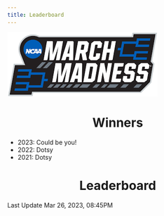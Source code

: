 ```yaml
---
title: Leaderboard
---
```


<link href="/rmarkdown-libs/tabwid/tabwid.css" rel="stylesheet" />

<style type="text/css">
h1 {
  text-align: center;
}
</style>

![march madness logo](march_madness_logo.png)

# Winners

-   2023: Could be you!
-   2022: Dotsy
-   2021: Dotsy

# Leaderboard

Last Update Mar 26, 2023, 08:45PM

<template id="07275a1c-7e31-4084-931b-7fd714d3e3e8"><style>
.tabwid table{
  border-spacing:0px !important;
  border-collapse:collapse;
  line-height:1;
  margin-left:auto;
  margin-right:auto;
  border-width: 0;
  display: table;
  margin-top: 1.275em;
  margin-bottom: 1.275em;
  border-color: transparent;
}
.tabwid_left table{
  margin-left:0;
}
.tabwid_right table{
  margin-right:0;
}
.tabwid td {
    padding: 0;
}
.tabwid a {
  text-decoration: none;
}
.tabwid thead {
    background-color: transparent;
}
.tabwid tfoot {
    background-color: transparent;
}
.tabwid table tr {
background-color: transparent;
}
</style><div class="tabwid"><style>.cl-ad4b9a14{}.cl-ad4396e8{font-family:'Helvetica';font-size:11pt;font-weight:bold;font-style:normal;text-decoration:none;color:rgba(0, 0, 0, 1.00);background-color:transparent;}.cl-ad4396fc{font-family:'Helvetica';font-size:11pt;font-weight:normal;font-style:normal;text-decoration:none;color:rgba(0, 0, 0, 1.00);background-color:transparent;}.cl-ad43ad2c{margin:0;text-align:center;border-bottom: 0 solid rgba(0, 0, 0, 1.00);border-top: 0 solid rgba(0, 0, 0, 1.00);border-left: 0 solid rgba(0, 0, 0, 1.00);border-right: 0 solid rgba(0, 0, 0, 1.00);padding-bottom:5pt;padding-top:5pt;padding-left:5pt;padding-right:5pt;line-height: 1;background-color:transparent;}.cl-ad43f3f4{width:126.3pt;background-color:transparent;vertical-align: middle;border-bottom: 0 solid rgba(0, 0, 0, 1.00);border-top: 0 solid rgba(0, 0, 0, 1.00);border-left: 0 solid rgba(0, 0, 0, 1.00);border-right: 0 solid rgba(0, 0, 0, 1.00);margin-bottom:0;margin-top:0;margin-left:0;margin-right:0;}.cl-ad43f3fe{width:70.1pt;background-color:transparent;vertical-align: middle;border-bottom: 0 solid rgba(0, 0, 0, 1.00);border-top: 0 solid rgba(0, 0, 0, 1.00);border-left: 0 solid rgba(0, 0, 0, 1.00);border-right: 0 solid rgba(0, 0, 0, 1.00);margin-bottom:0;margin-top:0;margin-left:0;margin-right:0;}.cl-ad43f3ff{width:114.7pt;background-color:transparent;vertical-align: middle;border-bottom: 0 solid rgba(0, 0, 0, 1.00);border-top: 0 solid rgba(0, 0, 0, 1.00);border-left: 0 solid rgba(0, 0, 0, 1.00);border-right: 0 solid rgba(0, 0, 0, 1.00);margin-bottom:0;margin-top:0;margin-left:0;margin-right:0;}.cl-ad43f408{width:51.1pt;background-color:transparent;vertical-align: middle;border-bottom: 0 solid rgba(0, 0, 0, 1.00);border-top: 0 solid rgba(0, 0, 0, 1.00);border-left: 0 solid rgba(0, 0, 0, 1.00);border-right: 0 solid rgba(0, 0, 0, 1.00);margin-bottom:0;margin-top:0;margin-left:0;margin-right:0;}.cl-ad43f409{width:47.4pt;background-color:transparent;vertical-align: middle;border-bottom: 0 solid rgba(0, 0, 0, 1.00);border-top: 0 solid rgba(0, 0, 0, 1.00);border-left: 0 solid rgba(0, 0, 0, 1.00);border-right: 0 solid rgba(0, 0, 0, 1.00);margin-bottom:0;margin-top:0;margin-left:0;margin-right:0;}.cl-ad43f40a{width:126.3pt;background-color:transparent;vertical-align: middle;border-bottom: 0 solid rgba(0, 0, 0, 1.00);border-top: 0 solid rgba(0, 0, 0, 1.00);border-left: 0 solid rgba(0, 0, 0, 1.00);border-right: 0 solid rgba(0, 0, 0, 1.00);margin-bottom:0;margin-top:0;margin-left:0;margin-right:0;}.cl-ad43f412{width:114.7pt;background-color:transparent;vertical-align: middle;border-bottom: 0 solid rgba(0, 0, 0, 1.00);border-top: 0 solid rgba(0, 0, 0, 1.00);border-left: 0 solid rgba(0, 0, 0, 1.00);border-right: 0 solid rgba(0, 0, 0, 1.00);margin-bottom:0;margin-top:0;margin-left:0;margin-right:0;}.cl-ad43f413{width:70.1pt;background-color:transparent;vertical-align: middle;border-bottom: 0 solid rgba(0, 0, 0, 1.00);border-top: 0 solid rgba(0, 0, 0, 1.00);border-left: 0 solid rgba(0, 0, 0, 1.00);border-right: 0 solid rgba(0, 0, 0, 1.00);margin-bottom:0;margin-top:0;margin-left:0;margin-right:0;}.cl-ad43f414{width:51.1pt;background-color:transparent;vertical-align: middle;border-bottom: 0 solid rgba(0, 0, 0, 1.00);border-top: 0 solid rgba(0, 0, 0, 1.00);border-left: 0 solid rgba(0, 0, 0, 1.00);border-right: 0 solid rgba(0, 0, 0, 1.00);margin-bottom:0;margin-top:0;margin-left:0;margin-right:0;}.cl-ad43f41c{width:47.4pt;background-color:transparent;vertical-align: middle;border-bottom: 0 solid rgba(0, 0, 0, 1.00);border-top: 0 solid rgba(0, 0, 0, 1.00);border-left: 0 solid rgba(0, 0, 0, 1.00);border-right: 0 solid rgba(0, 0, 0, 1.00);margin-bottom:0;margin-top:0;margin-left:0;margin-right:0;}.cl-ad43f41d{width:47.4pt;background-color:transparent;vertical-align: middle;border-bottom: 0 solid rgba(0, 0, 0, 1.00);border-top: 0 solid rgba(0, 0, 0, 1.00);border-left: 0 solid rgba(0, 0, 0, 1.00);border-right: 0 solid rgba(0, 0, 0, 1.00);margin-bottom:0;margin-top:0;margin-left:0;margin-right:0;}.cl-ad43f41e{width:126.3pt;background-color:transparent;vertical-align: middle;border-bottom: 0 solid rgba(0, 0, 0, 1.00);border-top: 0 solid rgba(0, 0, 0, 1.00);border-left: 0 solid rgba(0, 0, 0, 1.00);border-right: 0 solid rgba(0, 0, 0, 1.00);margin-bottom:0;margin-top:0;margin-left:0;margin-right:0;}.cl-ad43f41f{width:114.7pt;background-color:transparent;vertical-align: middle;border-bottom: 0 solid rgba(0, 0, 0, 1.00);border-top: 0 solid rgba(0, 0, 0, 1.00);border-left: 0 solid rgba(0, 0, 0, 1.00);border-right: 0 solid rgba(0, 0, 0, 1.00);margin-bottom:0;margin-top:0;margin-left:0;margin-right:0;}.cl-ad43f426{width:70.1pt;background-color:transparent;vertical-align: middle;border-bottom: 0 solid rgba(0, 0, 0, 1.00);border-top: 0 solid rgba(0, 0, 0, 1.00);border-left: 0 solid rgba(0, 0, 0, 1.00);border-right: 0 solid rgba(0, 0, 0, 1.00);margin-bottom:0;margin-top:0;margin-left:0;margin-right:0;}.cl-ad43f427{width:51.1pt;background-color:transparent;vertical-align: middle;border-bottom: 0 solid rgba(0, 0, 0, 1.00);border-top: 0 solid rgba(0, 0, 0, 1.00);border-left: 0 solid rgba(0, 0, 0, 1.00);border-right: 0 solid rgba(0, 0, 0, 1.00);margin-bottom:0;margin-top:0;margin-left:0;margin-right:0;}.cl-ad43f430{width:70.1pt;background-color:transparent;vertical-align: middle;border-bottom: 0 solid rgba(0, 0, 0, 1.00);border-top: 0 solid rgba(0, 0, 0, 1.00);border-left: 0 solid rgba(0, 0, 0, 1.00);border-right: 0 solid rgba(0, 0, 0, 1.00);margin-bottom:0;margin-top:0;margin-left:0;margin-right:0;}.cl-ad43f431{width:47.4pt;background-color:transparent;vertical-align: middle;border-bottom: 0 solid rgba(0, 0, 0, 1.00);border-top: 0 solid rgba(0, 0, 0, 1.00);border-left: 0 solid rgba(0, 0, 0, 1.00);border-right: 0 solid rgba(0, 0, 0, 1.00);margin-bottom:0;margin-top:0;margin-left:0;margin-right:0;}.cl-ad43f43a{width:126.3pt;background-color:transparent;vertical-align: middle;border-bottom: 0 solid rgba(0, 0, 0, 1.00);border-top: 0 solid rgba(0, 0, 0, 1.00);border-left: 0 solid rgba(0, 0, 0, 1.00);border-right: 0 solid rgba(0, 0, 0, 1.00);margin-bottom:0;margin-top:0;margin-left:0;margin-right:0;}.cl-ad43f43b{width:114.7pt;background-color:transparent;vertical-align: middle;border-bottom: 0 solid rgba(0, 0, 0, 1.00);border-top: 0 solid rgba(0, 0, 0, 1.00);border-left: 0 solid rgba(0, 0, 0, 1.00);border-right: 0 solid rgba(0, 0, 0, 1.00);margin-bottom:0;margin-top:0;margin-left:0;margin-right:0;}.cl-ad43f444{width:51.1pt;background-color:transparent;vertical-align: middle;border-bottom: 0 solid rgba(0, 0, 0, 1.00);border-top: 0 solid rgba(0, 0, 0, 1.00);border-left: 0 solid rgba(0, 0, 0, 1.00);border-right: 0 solid rgba(0, 0, 0, 1.00);margin-bottom:0;margin-top:0;margin-left:0;margin-right:0;}.cl-ad43f445{width:51.1pt;background-color:transparent;vertical-align: middle;border-bottom: 0 solid rgba(0, 0, 0, 1.00);border-top: 0 solid rgba(0, 0, 0, 1.00);border-left: 0 solid rgba(0, 0, 0, 1.00);border-right: 0 solid rgba(0, 0, 0, 1.00);margin-bottom:0;margin-top:0;margin-left:0;margin-right:0;}.cl-ad43f446{width:70.1pt;background-color:transparent;vertical-align: middle;border-bottom: 0 solid rgba(0, 0, 0, 1.00);border-top: 0 solid rgba(0, 0, 0, 1.00);border-left: 0 solid rgba(0, 0, 0, 1.00);border-right: 0 solid rgba(0, 0, 0, 1.00);margin-bottom:0;margin-top:0;margin-left:0;margin-right:0;}.cl-ad43f44e{width:126.3pt;background-color:transparent;vertical-align: middle;border-bottom: 0 solid rgba(0, 0, 0, 1.00);border-top: 0 solid rgba(0, 0, 0, 1.00);border-left: 0 solid rgba(0, 0, 0, 1.00);border-right: 0 solid rgba(0, 0, 0, 1.00);margin-bottom:0;margin-top:0;margin-left:0;margin-right:0;}.cl-ad43f44f{width:114.7pt;background-color:transparent;vertical-align: middle;border-bottom: 0 solid rgba(0, 0, 0, 1.00);border-top: 0 solid rgba(0, 0, 0, 1.00);border-left: 0 solid rgba(0, 0, 0, 1.00);border-right: 0 solid rgba(0, 0, 0, 1.00);margin-bottom:0;margin-top:0;margin-left:0;margin-right:0;}.cl-ad43f450{width:47.4pt;background-color:transparent;vertical-align: middle;border-bottom: 0 solid rgba(0, 0, 0, 1.00);border-top: 0 solid rgba(0, 0, 0, 1.00);border-left: 0 solid rgba(0, 0, 0, 1.00);border-right: 0 solid rgba(0, 0, 0, 1.00);margin-bottom:0;margin-top:0;margin-left:0;margin-right:0;}.cl-ad43f451{width:47.4pt;background-color:transparent;vertical-align: middle;border-bottom: 0 solid rgba(0, 0, 0, 1.00);border-top: 0 solid rgba(0, 0, 0, 1.00);border-left: 0 solid rgba(0, 0, 0, 1.00);border-right: 0 solid rgba(0, 0, 0, 1.00);margin-bottom:0;margin-top:0;margin-left:0;margin-right:0;}.cl-ad43f452{width:114.7pt;background-color:transparent;vertical-align: middle;border-bottom: 0 solid rgba(0, 0, 0, 1.00);border-top: 0 solid rgba(0, 0, 0, 1.00);border-left: 0 solid rgba(0, 0, 0, 1.00);border-right: 0 solid rgba(0, 0, 0, 1.00);margin-bottom:0;margin-top:0;margin-left:0;margin-right:0;}.cl-ad43f458{width:70.1pt;background-color:transparent;vertical-align: middle;border-bottom: 0 solid rgba(0, 0, 0, 1.00);border-top: 0 solid rgba(0, 0, 0, 1.00);border-left: 0 solid rgba(0, 0, 0, 1.00);border-right: 0 solid rgba(0, 0, 0, 1.00);margin-bottom:0;margin-top:0;margin-left:0;margin-right:0;}.cl-ad43f459{width:51.1pt;background-color:transparent;vertical-align: middle;border-bottom: 0 solid rgba(0, 0, 0, 1.00);border-top: 0 solid rgba(0, 0, 0, 1.00);border-left: 0 solid rgba(0, 0, 0, 1.00);border-right: 0 solid rgba(0, 0, 0, 1.00);margin-bottom:0;margin-top:0;margin-left:0;margin-right:0;}.cl-ad43f45a{width:126.3pt;background-color:transparent;vertical-align: middle;border-bottom: 0 solid rgba(0, 0, 0, 1.00);border-top: 0 solid rgba(0, 0, 0, 1.00);border-left: 0 solid rgba(0, 0, 0, 1.00);border-right: 0 solid rgba(0, 0, 0, 1.00);margin-bottom:0;margin-top:0;margin-left:0;margin-right:0;}.cl-ad43f462{width:126.3pt;background-color:transparent;vertical-align: middle;border-bottom: 0 solid rgba(0, 0, 0, 1.00);border-top: 0 solid rgba(0, 0, 0, 1.00);border-left: 0 solid rgba(0, 0, 0, 1.00);border-right: 0 solid rgba(0, 0, 0, 1.00);margin-bottom:0;margin-top:0;margin-left:0;margin-right:0;}.cl-ad43f463{width:51.1pt;background-color:transparent;vertical-align: middle;border-bottom: 0 solid rgba(0, 0, 0, 1.00);border-top: 0 solid rgba(0, 0, 0, 1.00);border-left: 0 solid rgba(0, 0, 0, 1.00);border-right: 0 solid rgba(0, 0, 0, 1.00);margin-bottom:0;margin-top:0;margin-left:0;margin-right:0;}.cl-ad43f464{width:114.7pt;background-color:transparent;vertical-align: middle;border-bottom: 0 solid rgba(0, 0, 0, 1.00);border-top: 0 solid rgba(0, 0, 0, 1.00);border-left: 0 solid rgba(0, 0, 0, 1.00);border-right: 0 solid rgba(0, 0, 0, 1.00);margin-bottom:0;margin-top:0;margin-left:0;margin-right:0;}.cl-ad43f46c{width:70.1pt;background-color:transparent;vertical-align: middle;border-bottom: 0 solid rgba(0, 0, 0, 1.00);border-top: 0 solid rgba(0, 0, 0, 1.00);border-left: 0 solid rgba(0, 0, 0, 1.00);border-right: 0 solid rgba(0, 0, 0, 1.00);margin-bottom:0;margin-top:0;margin-left:0;margin-right:0;}.cl-ad43f46d{width:47.4pt;background-color:transparent;vertical-align: middle;border-bottom: 0 solid rgba(0, 0, 0, 1.00);border-top: 0 solid rgba(0, 0, 0, 1.00);border-left: 0 solid rgba(0, 0, 0, 1.00);border-right: 0 solid rgba(0, 0, 0, 1.00);margin-bottom:0;margin-top:0;margin-left:0;margin-right:0;}.cl-ad43f476{width:114.7pt;background-color:transparent;vertical-align: middle;border-bottom: 0 solid rgba(0, 0, 0, 1.00);border-top: 0 solid rgba(0, 0, 0, 1.00);border-left: 0 solid rgba(0, 0, 0, 1.00);border-right: 0 solid rgba(0, 0, 0, 1.00);margin-bottom:0;margin-top:0;margin-left:0;margin-right:0;}.cl-ad43f477{width:126.3pt;background-color:transparent;vertical-align: middle;border-bottom: 0 solid rgba(0, 0, 0, 1.00);border-top: 0 solid rgba(0, 0, 0, 1.00);border-left: 0 solid rgba(0, 0, 0, 1.00);border-right: 0 solid rgba(0, 0, 0, 1.00);margin-bottom:0;margin-top:0;margin-left:0;margin-right:0;}.cl-ad43f478{width:47.4pt;background-color:transparent;vertical-align: middle;border-bottom: 0 solid rgba(0, 0, 0, 1.00);border-top: 0 solid rgba(0, 0, 0, 1.00);border-left: 0 solid rgba(0, 0, 0, 1.00);border-right: 0 solid rgba(0, 0, 0, 1.00);margin-bottom:0;margin-top:0;margin-left:0;margin-right:0;}.cl-ad43f480{width:70.1pt;background-color:transparent;vertical-align: middle;border-bottom: 0 solid rgba(0, 0, 0, 1.00);border-top: 0 solid rgba(0, 0, 0, 1.00);border-left: 0 solid rgba(0, 0, 0, 1.00);border-right: 0 solid rgba(0, 0, 0, 1.00);margin-bottom:0;margin-top:0;margin-left:0;margin-right:0;}.cl-ad43f481{width:51.1pt;background-color:transparent;vertical-align: middle;border-bottom: 0 solid rgba(0, 0, 0, 1.00);border-top: 0 solid rgba(0, 0, 0, 1.00);border-left: 0 solid rgba(0, 0, 0, 1.00);border-right: 0 solid rgba(0, 0, 0, 1.00);margin-bottom:0;margin-top:0;margin-left:0;margin-right:0;}.cl-ad43f48a{width:126.3pt;background-color:transparent;vertical-align: middle;border-bottom: 2pt solid rgba(102, 102, 102, 1.00);border-top: 0 solid rgba(0, 0, 0, 1.00);border-left: 0 solid rgba(0, 0, 0, 1.00);border-right: 0 solid rgba(0, 0, 0, 1.00);margin-bottom:0;margin-top:0;margin-left:0;margin-right:0;}.cl-ad43f48b{width:70.1pt;background-color:transparent;vertical-align: middle;border-bottom: 2pt solid rgba(102, 102, 102, 1.00);border-top: 0 solid rgba(0, 0, 0, 1.00);border-left: 0 solid rgba(0, 0, 0, 1.00);border-right: 0 solid rgba(0, 0, 0, 1.00);margin-bottom:0;margin-top:0;margin-left:0;margin-right:0;}.cl-ad43f48c{width:114.7pt;background-color:transparent;vertical-align: middle;border-bottom: 2pt solid rgba(102, 102, 102, 1.00);border-top: 0 solid rgba(0, 0, 0, 1.00);border-left: 0 solid rgba(0, 0, 0, 1.00);border-right: 0 solid rgba(0, 0, 0, 1.00);margin-bottom:0;margin-top:0;margin-left:0;margin-right:0;}.cl-ad43f494{width:51.1pt;background-color:transparent;vertical-align: middle;border-bottom: 2pt solid rgba(102, 102, 102, 1.00);border-top: 0 solid rgba(0, 0, 0, 1.00);border-left: 0 solid rgba(0, 0, 0, 1.00);border-right: 0 solid rgba(0, 0, 0, 1.00);margin-bottom:0;margin-top:0;margin-left:0;margin-right:0;}.cl-ad43f495{width:47.4pt;background-color:transparent;vertical-align: middle;border-bottom: 2pt solid rgba(102, 102, 102, 1.00);border-top: 0 solid rgba(0, 0, 0, 1.00);border-left: 0 solid rgba(0, 0, 0, 1.00);border-right: 0 solid rgba(0, 0, 0, 1.00);margin-bottom:0;margin-top:0;margin-left:0;margin-right:0;}.cl-ad43f496{width:126.3pt;background-color:transparent;vertical-align: middle;border-bottom: 0 solid rgba(0, 0, 0, 1.00);border-top: 0 solid rgba(0, 0, 0, 1.00);border-left: 0 solid rgba(0, 0, 0, 1.00);border-right: 0 solid rgba(0, 0, 0, 1.00);margin-bottom:0;margin-top:0;margin-left:0;margin-right:0;}.cl-ad43f49e{width:70.1pt;background-color:transparent;vertical-align: middle;border-bottom: 0 solid rgba(0, 0, 0, 1.00);border-top: 0 solid rgba(0, 0, 0, 1.00);border-left: 0 solid rgba(0, 0, 0, 1.00);border-right: 0 solid rgba(0, 0, 0, 1.00);margin-bottom:0;margin-top:0;margin-left:0;margin-right:0;}.cl-ad43f49f{width:114.7pt;background-color:transparent;vertical-align: middle;border-bottom: 0 solid rgba(0, 0, 0, 1.00);border-top: 0 solid rgba(0, 0, 0, 1.00);border-left: 0 solid rgba(0, 0, 0, 1.00);border-right: 0 solid rgba(0, 0, 0, 1.00);margin-bottom:0;margin-top:0;margin-left:0;margin-right:0;}.cl-ad43f4a8{width:51.1pt;background-color:transparent;vertical-align: middle;border-bottom: 0 solid rgba(0, 0, 0, 1.00);border-top: 0 solid rgba(0, 0, 0, 1.00);border-left: 0 solid rgba(0, 0, 0, 1.00);border-right: 0 solid rgba(0, 0, 0, 1.00);margin-bottom:0;margin-top:0;margin-left:0;margin-right:0;}.cl-ad43f4a9{width:47.4pt;background-color:transparent;vertical-align: middle;border-bottom: 0 solid rgba(0, 0, 0, 1.00);border-top: 0 solid rgba(0, 0, 0, 1.00);border-left: 0 solid rgba(0, 0, 0, 1.00);border-right: 0 solid rgba(0, 0, 0, 1.00);margin-bottom:0;margin-top:0;margin-left:0;margin-right:0;}.cl-ad43f4aa{width:114.7pt;background-color:transparent;vertical-align: middle;border-bottom: 0 solid rgba(0, 0, 0, 1.00);border-top: 0 solid rgba(0, 0, 0, 1.00);border-left: 0 solid rgba(0, 0, 0, 1.00);border-right: 0 solid rgba(0, 0, 0, 1.00);margin-bottom:0;margin-top:0;margin-left:0;margin-right:0;}.cl-ad43f4ab{width:70.1pt;background-color:transparent;vertical-align: middle;border-bottom: 0 solid rgba(0, 0, 0, 1.00);border-top: 0 solid rgba(0, 0, 0, 1.00);border-left: 0 solid rgba(0, 0, 0, 1.00);border-right: 0 solid rgba(0, 0, 0, 1.00);margin-bottom:0;margin-top:0;margin-left:0;margin-right:0;}.cl-ad43f4b2{width:47.4pt;background-color:transparent;vertical-align: middle;border-bottom: 0 solid rgba(0, 0, 0, 1.00);border-top: 0 solid rgba(0, 0, 0, 1.00);border-left: 0 solid rgba(0, 0, 0, 1.00);border-right: 0 solid rgba(0, 0, 0, 1.00);margin-bottom:0;margin-top:0;margin-left:0;margin-right:0;}.cl-ad43f4b3{width:126.3pt;background-color:transparent;vertical-align: middle;border-bottom: 0 solid rgba(0, 0, 0, 1.00);border-top: 0 solid rgba(0, 0, 0, 1.00);border-left: 0 solid rgba(0, 0, 0, 1.00);border-right: 0 solid rgba(0, 0, 0, 1.00);margin-bottom:0;margin-top:0;margin-left:0;margin-right:0;}.cl-ad43f4b4{width:51.1pt;background-color:transparent;vertical-align: middle;border-bottom: 0 solid rgba(0, 0, 0, 1.00);border-top: 0 solid rgba(0, 0, 0, 1.00);border-left: 0 solid rgba(0, 0, 0, 1.00);border-right: 0 solid rgba(0, 0, 0, 1.00);margin-bottom:0;margin-top:0;margin-left:0;margin-right:0;}.cl-ad43f4bc{width:51.1pt;background-color:transparent;vertical-align: middle;border-bottom: 0 solid rgba(0, 0, 0, 1.00);border-top: 0 solid rgba(0, 0, 0, 1.00);border-left: 0 solid rgba(0, 0, 0, 1.00);border-right: 0 solid rgba(0, 0, 0, 1.00);margin-bottom:0;margin-top:0;margin-left:0;margin-right:0;}.cl-ad43f4bd{width:126.3pt;background-color:transparent;vertical-align: middle;border-bottom: 0 solid rgba(0, 0, 0, 1.00);border-top: 0 solid rgba(0, 0, 0, 1.00);border-left: 0 solid rgba(0, 0, 0, 1.00);border-right: 0 solid rgba(0, 0, 0, 1.00);margin-bottom:0;margin-top:0;margin-left:0;margin-right:0;}.cl-ad43f4be{width:70.1pt;background-color:transparent;vertical-align: middle;border-bottom: 0 solid rgba(0, 0, 0, 1.00);border-top: 0 solid rgba(0, 0, 0, 1.00);border-left: 0 solid rgba(0, 0, 0, 1.00);border-right: 0 solid rgba(0, 0, 0, 1.00);margin-bottom:0;margin-top:0;margin-left:0;margin-right:0;}.cl-ad43f4c6{width:47.4pt;background-color:transparent;vertical-align: middle;border-bottom: 0 solid rgba(0, 0, 0, 1.00);border-top: 0 solid rgba(0, 0, 0, 1.00);border-left: 0 solid rgba(0, 0, 0, 1.00);border-right: 0 solid rgba(0, 0, 0, 1.00);margin-bottom:0;margin-top:0;margin-left:0;margin-right:0;}.cl-ad43f4c7{width:114.7pt;background-color:transparent;vertical-align: middle;border-bottom: 0 solid rgba(0, 0, 0, 1.00);border-top: 0 solid rgba(0, 0, 0, 1.00);border-left: 0 solid rgba(0, 0, 0, 1.00);border-right: 0 solid rgba(0, 0, 0, 1.00);margin-bottom:0;margin-top:0;margin-left:0;margin-right:0;}.cl-ad43f4c8{width:51.1pt;background-color:transparent;vertical-align: middle;border-bottom: 2pt solid rgba(102, 102, 102, 1.00);border-top: 2pt solid rgba(102, 102, 102, 1.00);border-left: 0 solid rgba(0, 0, 0, 1.00);border-right: 0 solid rgba(0, 0, 0, 1.00);margin-bottom:0;margin-top:0;margin-left:0;margin-right:0;}.cl-ad43f4d0{width:114.7pt;background-color:transparent;vertical-align: middle;border-bottom: 2pt solid rgba(102, 102, 102, 1.00);border-top: 2pt solid rgba(102, 102, 102, 1.00);border-left: 0 solid rgba(0, 0, 0, 1.00);border-right: 0 solid rgba(0, 0, 0, 1.00);margin-bottom:0;margin-top:0;margin-left:0;margin-right:0;}.cl-ad43f4d1{width:70.1pt;background-color:transparent;vertical-align: middle;border-bottom: 2pt solid rgba(102, 102, 102, 1.00);border-top: 2pt solid rgba(102, 102, 102, 1.00);border-left: 0 solid rgba(0, 0, 0, 1.00);border-right: 0 solid rgba(0, 0, 0, 1.00);margin-bottom:0;margin-top:0;margin-left:0;margin-right:0;}.cl-ad43f4d2{width:126.3pt;background-color:transparent;vertical-align: middle;border-bottom: 2pt solid rgba(102, 102, 102, 1.00);border-top: 2pt solid rgba(102, 102, 102, 1.00);border-left: 0 solid rgba(0, 0, 0, 1.00);border-right: 0 solid rgba(0, 0, 0, 1.00);margin-bottom:0;margin-top:0;margin-left:0;margin-right:0;}.cl-ad43f4d3{width:47.4pt;background-color:transparent;vertical-align: middle;border-bottom: 2pt solid rgba(102, 102, 102, 1.00);border-top: 2pt solid rgba(102, 102, 102, 1.00);border-left: 0 solid rgba(0, 0, 0, 1.00);border-right: 0 solid rgba(0, 0, 0, 1.00);margin-bottom:0;margin-top:0;margin-left:0;margin-right:0;}</style><table class='cl-ad4b9a14'>
<thead><tr style="overflow-wrap:break-word;"><td class="cl-ad43f4d3"><p class="cl-ad43ad2c"><span class="cl-ad4396e8">Rank</span></p></td><td class="cl-ad43f4d1"><p class="cl-ad43ad2c"><span class="cl-ad4396e8">Player</span></p></td><td class="cl-ad43f4d0"><p class="cl-ad43ad2c"><span class="cl-ad4396e8">Teams Remaining</span></p></td><td class="cl-ad43f4c8"><p class="cl-ad43ad2c"><span class="cl-ad4396e8">Score</span></p></td><td class="cl-ad43f4d2"><p class="cl-ad43ad2c"><span class="cl-ad4396e8">Best Possible Score</span></p></td></tr></thead><tbody><tr style="overflow-wrap:break-word;"><td class="cl-ad43f409"><p class="cl-ad43ad2c"><span class="cl-ad4396fc">1</span></p></td><td class="cl-ad43f3fe"><p class="cl-ad43ad2c"><span class="cl-ad4396fc">Duff</span></p></td><td class="cl-ad43f3ff"><p class="cl-ad43ad2c"><span class="cl-ad4396fc">0</span></p></td><td class="cl-ad43f408"><p class="cl-ad43ad2c"><span class="cl-ad4396fc">48</span></p></td><td class="cl-ad43f3f4"><p class="cl-ad43ad2c"><span class="cl-ad4396fc">48</span></p></td></tr><tr style="overflow-wrap:break-word;"><td class="cl-ad43f46d"><p class="cl-ad43ad2c"><span class="cl-ad4396fc">2</span></p></td><td class="cl-ad43f46c"><p class="cl-ad43ad2c"><span class="cl-ad4396fc">Maddie</span></p></td><td class="cl-ad43f464"><p class="cl-ad43ad2c"><span class="cl-ad4396fc">1</span></p></td><td class="cl-ad43f463"><p class="cl-ad43ad2c"><span class="cl-ad4396fc">40</span></p></td><td class="cl-ad43f462"><p class="cl-ad43ad2c"><span class="cl-ad4396fc">58</span></p></td></tr><tr style="overflow-wrap:break-word;"><td class="cl-ad43f4a9"><p class="cl-ad43ad2c"><span class="cl-ad4396fc">3</span></p></td><td class="cl-ad43f49e"><p class="cl-ad43ad2c"><span class="cl-ad4396fc">Colameco</span></p></td><td class="cl-ad43f49f"><p class="cl-ad43ad2c"><span class="cl-ad4396fc">1</span></p></td><td class="cl-ad43f4a8"><p class="cl-ad43ad2c"><span class="cl-ad4396fc">39</span></p></td><td class="cl-ad43f496"><p class="cl-ad43ad2c"><span class="cl-ad4396fc">47</span></p></td></tr><tr style="overflow-wrap:break-word;"><td class="cl-ad43f450"><p class="cl-ad43ad2c"><span class="cl-ad4396fc">4</span></p></td><td class="cl-ad43f446"><p class="cl-ad43ad2c"><span class="cl-ad4396fc">Wilent</span></p></td><td class="cl-ad43f44f"><p class="cl-ad43ad2c"><span class="cl-ad4396fc">1</span></p></td><td class="cl-ad43f445"><p class="cl-ad43ad2c"><span class="cl-ad4396fc">37</span></p></td><td class="cl-ad43f44e"><p class="cl-ad43ad2c"><span class="cl-ad4396fc">47</span></p></td></tr><tr style="overflow-wrap:break-word;"><td class="cl-ad43f4b2"><p class="cl-ad43ad2c"><span class="cl-ad4396fc">5</span></p></td><td class="cl-ad43f4ab"><p class="cl-ad43ad2c"><span class="cl-ad4396fc">Ry Guy</span></p></td><td class="cl-ad43f4aa"><p class="cl-ad43ad2c"><span class="cl-ad4396fc">1</span></p></td><td class="cl-ad43f4b4"><p class="cl-ad43ad2c"><span class="cl-ad4396fc">36</span></p></td><td class="cl-ad43f4b3"><p class="cl-ad43ad2c"><span class="cl-ad4396fc">46</span></p></td></tr><tr style="overflow-wrap:break-word;"><td class="cl-ad43f450"><p class="cl-ad43ad2c"><span class="cl-ad4396fc">5</span></p></td><td class="cl-ad43f446"><p class="cl-ad43ad2c"><span class="cl-ad4396fc">Rene</span></p></td><td class="cl-ad43f44f"><p class="cl-ad43ad2c"><span class="cl-ad4396fc">1</span></p></td><td class="cl-ad43f445"><p class="cl-ad43ad2c"><span class="cl-ad4396fc">36</span></p></td><td class="cl-ad43f44e"><p class="cl-ad43ad2c"><span class="cl-ad4396fc">44</span></p></td></tr><tr style="overflow-wrap:break-word;"><td class="cl-ad43f450"><p class="cl-ad43ad2c"><span class="cl-ad4396fc">5</span></p></td><td class="cl-ad43f446"><p class="cl-ad43ad2c"><span class="cl-ad4396fc">Mike</span></p></td><td class="cl-ad43f44f"><p class="cl-ad43ad2c"><span class="cl-ad4396fc">0</span></p></td><td class="cl-ad43f445"><p class="cl-ad43ad2c"><span class="cl-ad4396fc">36</span></p></td><td class="cl-ad43f44e"><p class="cl-ad43ad2c"><span class="cl-ad4396fc">36</span></p></td></tr><tr style="overflow-wrap:break-word;"><td class="cl-ad43f4c6"><p class="cl-ad43ad2c"><span class="cl-ad4396fc">8</span></p></td><td class="cl-ad43f4be"><p class="cl-ad43ad2c"><span class="cl-ad4396fc">Wong</span></p></td><td class="cl-ad43f4c7"><p class="cl-ad43ad2c"><span class="cl-ad4396fc">1</span></p></td><td class="cl-ad43f4bc"><p class="cl-ad43ad2c"><span class="cl-ad4396fc">31</span></p></td><td class="cl-ad43f4bd"><p class="cl-ad43ad2c"><span class="cl-ad4396fc">39</span></p></td></tr><tr style="overflow-wrap:break-word;"><td class="cl-ad43f4b2"><p class="cl-ad43ad2c"><span class="cl-ad4396fc">9</span></p></td><td class="cl-ad43f4ab"><p class="cl-ad43ad2c"><span class="cl-ad4396fc">Stumpy</span></p></td><td class="cl-ad43f4aa"><p class="cl-ad43ad2c"><span class="cl-ad4396fc">1</span></p></td><td class="cl-ad43f4b4"><p class="cl-ad43ad2c"><span class="cl-ad4396fc">30</span></p></td><td class="cl-ad43f4b3"><p class="cl-ad43ad2c"><span class="cl-ad4396fc">40</span></p></td></tr><tr style="overflow-wrap:break-word;"><td class="cl-ad43f41c"><p class="cl-ad43ad2c"><span class="cl-ad4396fc">10</span></p></td><td class="cl-ad43f413"><p class="cl-ad43ad2c"><span class="cl-ad4396fc">Shelagh</span></p></td><td class="cl-ad43f412"><p class="cl-ad43ad2c"><span class="cl-ad4396fc">1</span></p></td><td class="cl-ad43f414"><p class="cl-ad43ad2c"><span class="cl-ad4396fc">26</span></p></td><td class="cl-ad43f40a"><p class="cl-ad43ad2c"><span class="cl-ad4396fc">36</span></p></td></tr><tr style="overflow-wrap:break-word;"><td class="cl-ad43f41d"><p class="cl-ad43ad2c"><span class="cl-ad4396fc">11</span></p></td><td class="cl-ad43f426"><p class="cl-ad43ad2c"><span class="cl-ad4396fc">Ashlee</span></p></td><td class="cl-ad43f41f"><p class="cl-ad43ad2c"><span class="cl-ad4396fc">0</span></p></td><td class="cl-ad43f427"><p class="cl-ad43ad2c"><span class="cl-ad4396fc">23</span></p></td><td class="cl-ad43f41e"><p class="cl-ad43ad2c"><span class="cl-ad4396fc">23</span></p></td></tr><tr style="overflow-wrap:break-word;"><td class="cl-ad43f431"><p class="cl-ad43ad2c"><span class="cl-ad4396fc">12</span></p></td><td class="cl-ad43f430"><p class="cl-ad43ad2c"><span class="cl-ad4396fc">Russ</span></p></td><td class="cl-ad43f43b"><p class="cl-ad43ad2c"><span class="cl-ad4396fc">1</span></p></td><td class="cl-ad43f444"><p class="cl-ad43ad2c"><span class="cl-ad4396fc">21</span></p></td><td class="cl-ad43f43a"><p class="cl-ad43ad2c"><span class="cl-ad4396fc">29</span></p></td></tr><tr style="overflow-wrap:break-word;"><td class="cl-ad43f450"><p class="cl-ad43ad2c"><span class="cl-ad4396fc">13</span></p></td><td class="cl-ad43f446"><p class="cl-ad43ad2c"><span class="cl-ad4396fc">Nate</span></p></td><td class="cl-ad43f44f"><p class="cl-ad43ad2c"><span class="cl-ad4396fc">0</span></p></td><td class="cl-ad43f445"><p class="cl-ad43ad2c"><span class="cl-ad4396fc">18</span></p></td><td class="cl-ad43f44e"><p class="cl-ad43ad2c"><span class="cl-ad4396fc">18</span></p></td></tr><tr style="overflow-wrap:break-word;"><td class="cl-ad43f451"><p class="cl-ad43ad2c"><span class="cl-ad4396fc">14</span></p></td><td class="cl-ad43f458"><p class="cl-ad43ad2c"><span class="cl-ad4396fc">Dotsy</span></p></td><td class="cl-ad43f452"><p class="cl-ad43ad2c"><span class="cl-ad4396fc">1</span></p></td><td class="cl-ad43f459"><p class="cl-ad43ad2c"><span class="cl-ad4396fc">16</span></p></td><td class="cl-ad43f45a"><p class="cl-ad43ad2c"><span class="cl-ad4396fc">24</span></p></td></tr><tr style="overflow-wrap:break-word;"><td class="cl-ad43f46d"><p class="cl-ad43ad2c"><span class="cl-ad4396fc">15</span></p></td><td class="cl-ad43f46c"><p class="cl-ad43ad2c"><span class="cl-ad4396fc">Keith</span></p></td><td class="cl-ad43f464"><p class="cl-ad43ad2c"><span class="cl-ad4396fc">0</span></p></td><td class="cl-ad43f463"><p class="cl-ad43ad2c"><span class="cl-ad4396fc">14</span></p></td><td class="cl-ad43f462"><p class="cl-ad43ad2c"><span class="cl-ad4396fc">14</span></p></td></tr><tr style="overflow-wrap:break-word;"><td class="cl-ad43f41c"><p class="cl-ad43ad2c"><span class="cl-ad4396fc">16</span></p></td><td class="cl-ad43f413"><p class="cl-ad43ad2c"><span class="cl-ad4396fc">George</span></p></td><td class="cl-ad43f412"><p class="cl-ad43ad2c"><span class="cl-ad4396fc">0</span></p></td><td class="cl-ad43f414"><p class="cl-ad43ad2c"><span class="cl-ad4396fc">13</span></p></td><td class="cl-ad43f40a"><p class="cl-ad43ad2c"><span class="cl-ad4396fc">13</span></p></td></tr><tr style="overflow-wrap:break-word;"><td class="cl-ad43f450"><p class="cl-ad43ad2c"><span class="cl-ad4396fc">17</span></p></td><td class="cl-ad43f446"><p class="cl-ad43ad2c"><span class="cl-ad4396fc">Hammer</span></p></td><td class="cl-ad43f44f"><p class="cl-ad43ad2c"><span class="cl-ad4396fc">0</span></p></td><td class="cl-ad43f445"><p class="cl-ad43ad2c"><span class="cl-ad4396fc">11</span></p></td><td class="cl-ad43f44e"><p class="cl-ad43ad2c"><span class="cl-ad4396fc">11</span></p></td></tr><tr style="overflow-wrap:break-word;"><td class="cl-ad43f478"><p class="cl-ad43ad2c"><span class="cl-ad4396fc">17</span></p></td><td class="cl-ad43f480"><p class="cl-ad43ad2c"><span class="cl-ad4396fc">Joe</span></p></td><td class="cl-ad43f476"><p class="cl-ad43ad2c"><span class="cl-ad4396fc">0</span></p></td><td class="cl-ad43f481"><p class="cl-ad43ad2c"><span class="cl-ad4396fc">11</span></p></td><td class="cl-ad43f477"><p class="cl-ad43ad2c"><span class="cl-ad4396fc">11</span></p></td></tr><tr style="overflow-wrap:break-word;"><td class="cl-ad43f451"><p class="cl-ad43ad2c"><span class="cl-ad4396fc">17</span></p></td><td class="cl-ad43f458"><p class="cl-ad43ad2c"><span class="cl-ad4396fc">Kyle</span></p></td><td class="cl-ad43f452"><p class="cl-ad43ad2c"><span class="cl-ad4396fc">0</span></p></td><td class="cl-ad43f459"><p class="cl-ad43ad2c"><span class="cl-ad4396fc">11</span></p></td><td class="cl-ad43f45a"><p class="cl-ad43ad2c"><span class="cl-ad4396fc">11</span></p></td></tr><tr style="overflow-wrap:break-word;"><td class="cl-ad43f451"><p class="cl-ad43ad2c"><span class="cl-ad4396fc">20</span></p></td><td class="cl-ad43f458"><p class="cl-ad43ad2c"><span class="cl-ad4396fc">Kelly</span></p></td><td class="cl-ad43f452"><p class="cl-ad43ad2c"><span class="cl-ad4396fc">0</span></p></td><td class="cl-ad43f459"><p class="cl-ad43ad2c"><span class="cl-ad4396fc">5</span></p></td><td class="cl-ad43f45a"><p class="cl-ad43ad2c"><span class="cl-ad4396fc">5</span></p></td></tr><tr style="overflow-wrap:break-word;"><td class="cl-ad43f495"><p class="cl-ad43ad2c"><span class="cl-ad4396fc">21</span></p></td><td class="cl-ad43f48b"><p class="cl-ad43ad2c"><span class="cl-ad4396fc">Steve</span></p></td><td class="cl-ad43f48c"><p class="cl-ad43ad2c"><span class="cl-ad4396fc">0</span></p></td><td class="cl-ad43f494"><p class="cl-ad43ad2c"><span class="cl-ad4396fc">0</span></p></td><td class="cl-ad43f48a"><p class="cl-ad43ad2c"><span class="cl-ad4396fc">0</span></p></td></tr></tbody></table></div></template>
<div class="flextable-shadow-host" id="330b31e6-8575-447b-8fc4-319f4c7a2114"></div>
<script>
var dest = document.getElementById("330b31e6-8575-447b-8fc4-319f4c7a2114");
var template = document.getElementById("07275a1c-7e31-4084-931b-7fd714d3e3e8");
var caption = template.content.querySelector("caption");
if(caption) {
  caption.style.cssText = "display:block;text-align:center;";
  var newcapt = document.createElement("p");
  newcapt.appendChild(caption)
  dest.parentNode.insertBefore(newcapt, dest.previousSibling);
}
var fantome = dest.attachShadow({mode: 'open'});
var templateContent = template.content;
fantome.appendChild(templateContent);
</script>
